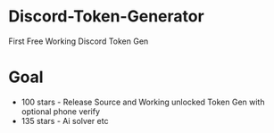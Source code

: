# Discord-Token-Generator
First Free Working Discord Token Gen

# Goal
* 100 stars - Release Source and Working unlocked Token Gen with optional phone verify
* 135 stars - Ai solver etc
